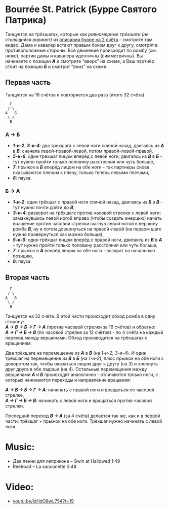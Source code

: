 Bourrée St. Patrick (Бурре Святого Патрика)
===========================================
Танцуется на трёхшагах, которые как _равномерные трёхшаги (не стелящийся вариант)_ из [описания бурре на 2 счёта](bourree.md) - смотрите там видео. Дама и кавалер встают правым боком друг к другу, смотрят в противоположные стороны. Всё движение происходит по ромбу (см. ниже), партии дамы и кавалера идентичны (симметричны). Вы начинаете с позиции ___А___ и смотрите "вверх" на схеме, а Ваш партнёр стоит на позиции ___Б___ и смотрит "вниз" на схеме.

## Первая часть
Танцуется на 16 счётов и повторяется два раза (итого 32 счёта).

      Г
     / \
    А   Б
     \ /
      В

### А → Б
- ___1-и-2___, ___3-и-4___: два трехшага с левой ноги спиной назад, двигаясь из ___А___ в ___В___: сначала левой-правой-левой, потом правой-левой-правой,
- ___5-и-6___: один трехшаг лицом вперёд с левой ноги, двигаясь из ___В___ в ___Б___ - тут нужно пройти только половину расстояния или чуть больше,
- ___7___: прыжок в ___Б___ вперёд лицом на обе ноги - так партнеры снова оказываются плечом к плечу, только теперь левыми плечами,
- ___8___: пауза.

### Б → А
- ___1-и-2___: один трёхшаг с правой ноги спиной назад, двигаясь из ___Б___ в ___В___ - тут нужно почти дойти до ___В___,
- ___3-и-4___: разворот на трёхшаге против часовой стрелки с левой ноги: замахнувшись левой ногой вправо (чтобы создать инерцию) начать вращение против часовой стрелки шагнув левой ногой в вершину ромба ___В___, ну и потом довернуться на правой-левой (на первом шаге нужно провернуться как можно больше),
- ___5-и-6___: один трёхшаг лицом вперёд с правой ноги, двигаясь из ___В___ в ___А___ - тут нужно пройти только половину расстояния или чуть больше,
- ___7___: прыжок в ___А___ вперёд лицом на обе ноги - возврат на начальную позицию,
- ___8___: пауза.

## Вторая часть

      Г
     / \
    А   Б
     \ /
      В

Танцуется на 32 счёта. В этой части происходит обход ромба в одну сторону:  
___А → В → Б → Г → А___ (против часовой стрелки за 16 счётов) и обратно:  
___А → Г → Б → В___ (по часовой стрелке за 12 счётов) - по 4 счёта на каждый переход между вершинами. Обход производится на трёхшагах с вращением:

Два трёхшага на перемещение из ___А___ в ___В___ (на _1-и-2, 3-и-4_). И один трёхшаг на перемещение из ___В___ в ___Б___ (на _1-и-2_), плюс прыжок на обе ноги с доворотом так, чтобы оказаться лицом друг к другу (на _3_) и хлопнуть друг друга в обе ладоши (на _4_). Остальные перемещения между вершинами ___А___ и ___Б___ происходят аналогично - отличаются только ноги, с которых начинаются переходы и направление вращения:

___А → В → Б → Г → А___: начинать с правой ноги и вращаться по часовой стрелке,  
___А → Г → Б → В___: начинать с левой ноги и вращаться против часовой стрелки.

Последний переход ___В → А___ (за 4 счёта) делается так же, как и в первой части: трёхшаг + прыжок на обе ноги. Трёхшаг нужно начинать с левой ноги.

Music:
=======
- Два пенни для леприкона – Gwin at Hallowed 1:49
- Reelroad – La sanconette 3:48

Video:
======
- [youtu.be/IzHdO8wL754?t=19](https://youtu.be/IzHdO8wL754?t=19)
